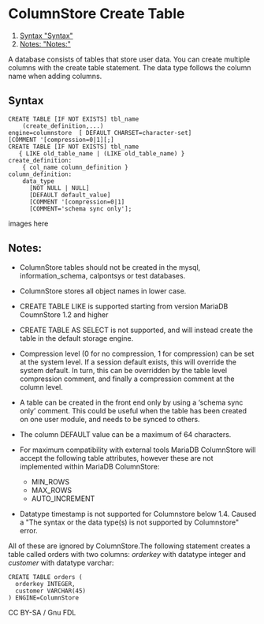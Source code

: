 
# ColumnStore Create Table

 
1. [Syntax "Syntax"](#syntax)
1. [Notes: "Notes:"](#notes)





A database consists of tables that store user data. You can create multiple columns with the create table statement. The data type follows the column name when adding columns.


## Syntax


```
CREATE TABLE [IF NOT EXISTS] tbl_name
    (create_definition,...)  
engine=columnstore  [ DEFAULT CHARSET=character-set] 
[COMMENT '[compression=0|1][;]
CREATE TABLE [IF NOT EXISTS] tbl_name
   { LIKE old_table_name | (LIKE old_table_name) }
create_definition:
    { col_name column_definition } 
column_definition:
    data_type
      [NOT NULL | NULL]
      [DEFAULT default_value]
      [COMMENT '[compression=0|1]
      [COMMENT='schema sync only'];
```

images here


## Notes:


* ColumnStore tables should not be created in the mysql, information_schema, calpontsys or test databases.
* ColumnStore stores all object names in lower case.
* CREATE TABLE LIKE is supported starting from version MariaDB CoumnStore 1.2 and higher
* CREATE TABLE AS SELECT is not supported, and will instead create the table in the default storage engine.
* Compression level (0 for no compression, 1 for compression) can be set at the system level. If a session default exists, this will override the system default. In turn, this can be overridden by the table level compression comment, and finally a compression comment at the column level.
* A table can be created in the front end only by using a ‘schema sync only’ comment. This could be useful when the table has been created on one user module, and needs to be synced to others.
* The column DEFAULT value can be a maximum of 64 characters.
* For maximum compatibility with external tools MariaDB ColumnStore will accept the following table attributes, however these are not implemented within MariaDB ColumnStore:

  * MIN_ROWS
  * MAX_ROWS
  * AUTO_INCREMENT
* Datatype timestamp is not supported for Columnstore below 1.4. Caused a "The syntax or the data type(s) is not supported by Columnstore" error.


All of these are ignored by ColumnStore.The following statement creates a table called orders with two columns: *orderkey* with datatype integer and *customer* with datatype varchar:


```
CREATE TABLE orders (
  orderkey INTEGER, 
  customer VARCHAR(45)
) ENGINE=ColumnStore
```


CC BY-SA / Gnu FDL

